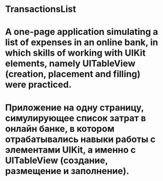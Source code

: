 # TransactionsList
# A one-page application simulating a list of expenses in an online bank, in which skills of working with UIKit elements, namely UITableView (creation, placement and filling) were practiced.
# Приложение на одну страницу, симулирующее список затрат в онлайн банке, в котором отрабатывались навыки работы с элементами UIKit, а именно с UITableView (создание, размещение и заполнение). 

